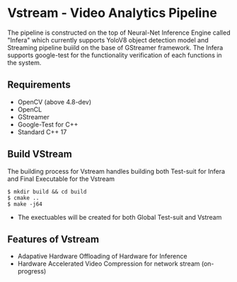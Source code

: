 <h1> Vstream - Video Analytics Pipeline </h1>

The pipeline is constructed on the top of Neural-Net Inference Engine called "Infera" which currently supports YoloV8 object detection model and Streaming pipeline buiild on the base of GStreamer framework. The Infera supports google-test for the functionality verification of each functions in the system. 

<h2> Requirements </h2>

- OpenCV (above 4.8-dev)
- OpenCL 
- GStreamer 
- Google-Test for C++
- Standard C++ 17

<h2> Build VStream </h2>
The building process for Vstream handles building both Test-suit for Infera and Final Executable for the Vstream

```
$ mkdir build && cd build
$ cmake ..
$ make -j64
```
 - The exectuables will be created for both Global Test-suit and Vstream

<h2> Features of Vstream </h2>

- Adapative Hardware Offloading of Hardware for Inference 
- Hardware Accelerated Video Compression for network stream (on-progress)


